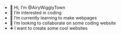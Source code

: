 - 👋 Hi, I’m @AiryWigglyTown
- 👀 I’m interested in coding
- 🌱 I’m currently learning to make webpages
- 💞️ I’m looking to collaborate on some coding website
- ➕ I want to create some cool websites
<!---
AiryWigglyTown/AiryWigglyTown is a ✨ special ✨ repository because its `README.md` (this file) appears on your GitHub profile.
You can click the Preview link to take a look at your changes.
--->
